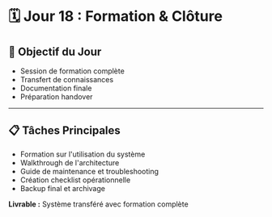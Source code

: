 # 🗓️ Jour 18 : Formation & Clôture

## 🎯 Objectif du Jour
- Session de formation complète
- Transfert de connaissances
- Documentation finale
- Préparation handover

---

## 📋 Tâches Principales
- Formation sur l'utilisation du système
- Walkthrough de l'architecture
- Guide de maintenance et troubleshooting
- Création checklist opérationnelle
- Backup final et archivage

**Livrable :** Système transféré avec formation complète
